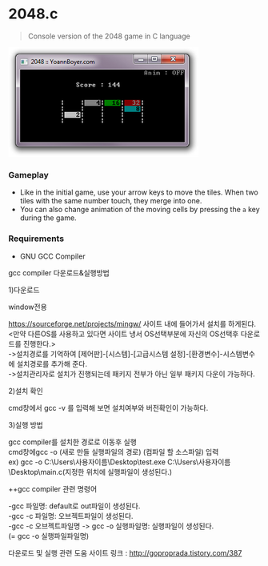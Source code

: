 # 2048.c

> Console version of the 2048 game in C language

![](screen.jpg)

### Gameplay
- Like in the initial game, use your arrow keys to move the tiles. When two tiles with the same number touch, they merge into one.
- You can also change animation of the moving cells by pressing the `a` key during the game.

### Requirements
- GNU GCC Compiler

gcc compiler 다운로드&실행방법

1)다운로드

window전용

https://sourceforge.net/projects/mingw/
사이트 내에 들어가서 설치를 하게된댜.                                                                                                       
<만약 다른OS를 사용하고 있다면 사이트 냉서 OS선택부분에 자신의 OS선택후 다운로드를 진행한다.>                                                   
->설치경로를 기억하여 [제어판]-[시스템]-[고급시스템 설정]-[환경변수]-시스템변수에 설치경로를 추가해 준다.                                       
->설치관리자로 설치가 진행되는데 패키지 전부가 아닌 일부 패키지 다운이 가능하다.                                                               

2)설치 확인

cmd창에서 gcc -v 를 입력해 보면 설치여부와 버전확인이 가능하다.

3)실행 방법

gcc compiler를 설치한 경로로 이동후 실행                                                                                                   
cmd창에gcc -o (새로 만들 실행파일의 경로) (컴파일 할 소스파일) 입력                                                                         
ex) gcc -o C:\Users\사용자이름\Desktop\test.exe C:\Users\사용자이름\Desktop\main.c(지정한 위치에 실행파일이 생성된다.)

++gcc compiler 관련 명령어

-gcc 파일명: default로 out파일이 생성된다.                                                                                                
-gcc -c 파일명: 오브젝트파일이 생성된다.                                                                                                   
-gcc -c 오브젝트파일명 -> gcc -o 실행파일명: 실행파일이 생성된다.                                                                           
    (= gcc -o 실행파일파일명)
    
 다운로드 및 실행 관련 도움 사이트 링크 : http://goproprada.tistory.com/387
